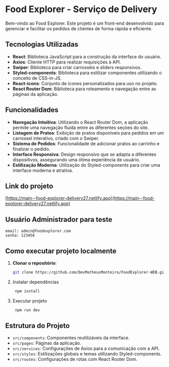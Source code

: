 # Food Explorer - Serviço de Delivery

Bem-vindo ao Food Explorer. Este projeto é um front-end desenvolvido para gerenciar e facilitar os pedidos de clientes de forma rápida e eficiente.

## Tecnologias Utilizadas

- **React**: Biblioteca JavaScript para a construção da interface do usuário.
- **Axios**: Cliente HTTP para realizar requisições à API.
- **Swiper**: Biblioteca para criar carrosséis e sliders responsivos.
- **Styled-components**: Biblioteca para estilizar componentes utilizando o conceito de CSS-in-JS.
- **React-icons**: Conjunto de ícones personalizados para uso no projeto.
- **React Router Dom**: Biblioteca para roteamento e navegação entre as páginas da aplicação.

## Funcionalidades

- **Navegação Intuitiva**: Utilizando o React Router Dom, a aplicação permite uma navegação fluida entre as diferentes seções do site.
- **Listagem de Pratos**: Exibição de pratos disponíveis para pedidos em um carrossel interativo, criado com o Swiper.
- **Sistema de Pedidos**: Funcionalidade de adicionar pratos ao carrinho e finalizar o pedido.
- **Interface Responsiva**: Design responsivo que se adapta a diferentes dispositivos, assegurando uma ótima experiência de usuário.
- **Estilização Moderna**: Utilização do Styled-components para criar uma interface moderna e atrativa.

## Link do projeto

[https://main--food-explorer-delivery27.netlify.app](https://main--food-explorer-delivery27.netlify.app)

## Usuário Administrador para teste

    email: admin@foodexplorer.com
    senha: 123456

## Como executar projeto localmente

1. **Clonar o repositório**:
   ```bash
   git clone https://github.com/DevMatheusMonteiro/FoodExplorer-WEB.git
   ```
2. Instalar dependências
   ```bash
    npm install
   ```
3. Executar projeto
   ```bash
    npm run dev
   ```

## Estrutura do Projeto

- `src/components`: Componentes reutilizáveis da interface.
- `src/pages`: Páginas da aplicação.
- `src/services`: Configurações de Axios para a comunicação com a API.
- `src/styles`: Estilizações globais e temas utilizando Styled-components.
- `src/routes`: Configurações de rotas com React Router Dom.
